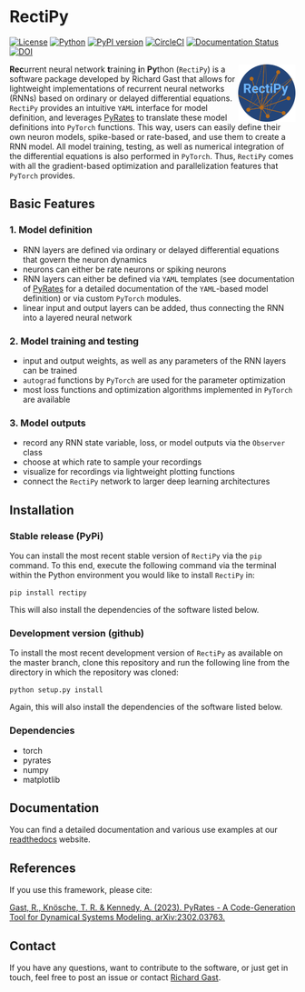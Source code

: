 # RectiPy

[![License](https://img.shields.io/github/license/pyrates-neuroscience/RectiPy.svg)](https://github.com/pyrates-neuroscience/RectiPy)
[![Python](https://img.shields.io/pypi/pyversions/rectipy.svg?style=plastic)](https://badge.fury.io/py/rectipy)
[![PyPI version](https://badge.fury.io/py/rectipy.svg)](https://badge.fury.io/py/rectipy)
[![CircleCI](https://circleci.com/gh/pyrates-neuroscience/RectiPy.svg?style=svg)](https://circleci.com/gh/pyrates-neuroscience/RectiPy)
[![Documentation Status](https://readthedocs.org/projects/rectipy/badge/?version=latest)](https://rectipy.readthedocs.io/en/latest/?badge=latest)
[![DOI](https://zenodo.org/badge/523464500.svg)](https://zenodo.org/badge/latestdoi/523464500)

<img src="./RectiPy_logo_color.png" width="20%" heigth="20%" align="right">

**Rec**urrent neural network **t**raining **i**n **Py**thon (`RectiPy`) is a software package developed by Richard Gast 
that allows for lightweight implementations of recurrent neural networks (RNNs) based on ordinary or delayed 
differential equations.
`RectiPy` provides an intuitive `YAML` interface for model definition, and leverages [PyRates](https://github.com/pyrates-neuroscience/PyRates)
to translate these model definitions into `PyTorch` functions.
This way, users can easily define their own neuron models, spike-based or rate-based, and use them to create a RNN model.
All model training, testing, as well as numerical integration of the differential equations is also performed in `PyTorch`.
Thus, `RectiPy` comes with all the gradient-based optimization and parallelization features that `PyTorch` provides.

## Basic Features

### 1. Model definition
- RNN layers are defined via ordinary or delayed differential equations that govern the neuron dynamics
- neurons can either be rate neurons or spiking neurons
- RNN layers can either be defined via `YAML` templates (see documentation of [PyRates](https://github.com/pyrates-neuroscience/PyRates) for a detailed documentation of the `YAML`-based model definition) or via custom `PyTorch` modules.
- linear input and output layers can be added, thus connecting the RNN into a layered neural network

### 2. Model training and testing
- input and output weights, as well as any parameters of the RNN layers can be trained
- `autograd` functions by `PyTorch` are used for the parameter optimization
- most loss functions and optimization algorithms implemented in `PyTorch` are available

### 3. Model outputs
- record any RNN state variable, loss, or model outputs via the `Observer` class 
- choose at which rate to sample your recordings
- visualize for recordings via lightweight plotting functions
- connect the `RectiPy` network to larger deep learning architectures

## Installation

### Stable release (PyPi)

You can install the most recent stable version of `RectiPy` via the `pip` command. 
To this end, execute the following command via the terminal within the Python environment you would like to install `RectiPy` in:

```
pip install rectipy
```
This will also install the dependencies of the software listed below.

### Development version (github)

To install the most recent development version of `RectiPy` as available on the master branch, clone this repository and run the 
following line from the directory in which the repository was cloned:
```
python setup.py install
```
Again, this will also install the dependencies of the software listed below.

### Dependencies
- torch
- pyrates
- numpy
- matplotlib

## Documentation

You can find a detailed documentation and various use examples at our [readthedocs](https://rectipy.readthedocs.io/en/latest/) website.

## References

If you use this framework, please cite:

[Gast, R., Knösche, T. R. & Kennedy, A. (2023). PyRates - A Code-Generation Tool for Dynamical Systems Modeling. arXiv:2302.03763.](https://arxiv.org/abs/2302.03763)

## Contact

If you have any questions, want to contribute to the software, or just get in touch, feel free to post an issue or contact [Richard Gast](https://www.richardgast.me).
